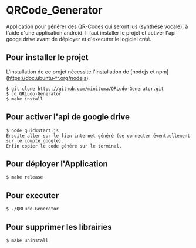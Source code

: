 # QRCode_Generator
Application pour générer des QR-Codes qui seront lus (synthése vocale), à l'aide d'une application android.
Il faut installer le projet et activer l'api googe drive avant de déployer et d'executer le logiciel créé.

## Pour installer le projet
L'installation de ce projet nécessite l'installation de [nodejs et npm] (https://doc.ubuntu-fr.org/nodejs).

    $ git clone https://github.com/minitoma/QRLudo-Generator.git
    $ cd QRLudo-Generator
    $ make install

## Pour activer l'api de google drive
    $ node quickstart.js
    Ensuite aller sur le lien internet généré (se connecter éventuellement sur le compte google).
    Enfin copier le code généré sur le terminal.

## Pour déployer l'Application
    $ make release

## Pour executer 
    $ ./QRLudo-Generator

## Pour supprimer les librairies
    $ make uninstall
